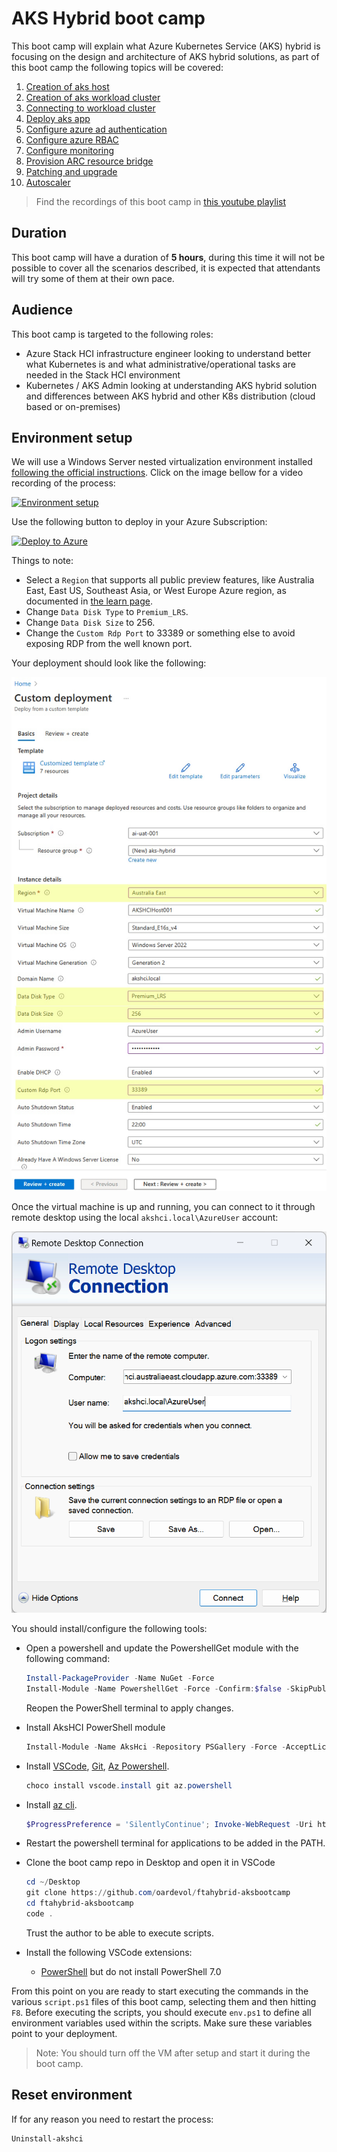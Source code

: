 # AKS Hybrid boot camp

This boot camp will explain what Azure Kubernetes Service (AKS) hybrid is focusing on the design and architecture of AKS hybrid solutions, as part of this boot camp the following topics will be covered:

1. [Creation of aks host](./00-aks-host/script.ps1)
1. [Creation of aks workload cluster](./01-new-workload-cluster/script.ps1)
1. [Connecting to workload cluster](./02-kubectl-to-cluster/script.ps1)
1. [Deploy aks app](./03-deploy-app/script.ps1)
1. [Configure azure ad authentication](./04-azure-ad/script.ps1)
1. [Configure azure RBAC](./05-azure-rbac/script.ps1)
1. [Configure monitoring](./06-monitoring/script.ps1)
1. [Provision ARC resource bridge](./07-resource-bridge/script.ps1)
1. [Patching and upgrade](./08-patching-and-upgrade/script.ps1)
1. [Autoscaler](./09-autoscaler/script.ps1)

> Find the recordings of this boot camp in [this youtube playlist](https://www.youtube.com/playlist?list=PLpCnjLkpG110bsCLZ7j8FAGE00J7sqWgk)

## Duration

This boot camp will have a duration of **5 hours**, during this time it will not be possible to cover all the scenarios described, it is expected that attendants will try some of them at their own pace.

## Audience

This boot camp is targeted to the following roles:

- Azure Stack HCI infrastructure engineer looking to understand better what Kubernetes is and what administrative/operational tasks are needed in the Stack HCI environment
- Kubernetes / AKS Admin looking at understanding AKS hybrid solution and differences between AKS hybrid and other K8s distribution (cloud based or on-premises)

## Environment setup

We will use a Windows Server nested virtualization environment installed [following the official instructions](https://learn.microsoft.com/azure/aks/hybrid/aks-hci-evaluation-guide-1). Click on the image bellow for a video recording of the process:

[![Environment setup](https://img.youtube.com/vi/cMSzEHZsxJY/maxresdefault.jpg)](https://youtu.be/cMSzEHZsxJY)

Use the following button to deploy in your Azure Subscription:

[![Deploy to Azure](https://aka.ms/deploytoazurebutton)](https://portal.azure.com/#create/Microsoft.Template/uri/https%3A%2F%2Fraw.githubusercontent.com%2FAzure%2Faks-hci%2Fmain%2Feval%2Fjson%2Fakshcihost.json)

Things to note:

- Select a `Region` that supports all public preview features, like Australia East, East US, Southeast Asia, or West Europe Azure region, as documented in [the learn page](https://learn.microsoft.com/azure/aks/hybrid/system-requirements?tabs=allow-table#azure-resource-group).
- Change `Data Disk Type` to `Premium_LRS`.
- Change `Data Disk Size` to 256.
- Change the `Custom Rdp Port` to 33389 or something else to avoid exposing RDP from the well known port.

Your deployment should look like the following:

![Deployment options](./images/deployment-options.jpg)

Once the virtual machine is up and running, you can connect to it through remote desktop using the local `akshci.local\AzureUser` account:

![Remote desktop in host](./images/rdp-in-host.png)

You should install/configure the following tools:

- Open a powershell and update the PowershellGet module with the following command:

  ```powershell
  Install-PackageProvider -Name NuGet -Force
  Install-Module -Name PowershellGet -Force -Confirm:$false -SkipPublisherCheck
  ```

  Reopen the PowerShell terminal to apply changes.

- Install AksHCI PowerShell module

  ```powershell
  Install-Module -Name AksHci -Repository PSGallery -Force -AcceptLicense
  ```

- Install [VSCode](https://community.chocolatey.org/packages/vscode.install), [Git](https://community.chocolatey.org/packages/git), [Az Powershell](https://community.chocolatey.org/packages/az.powershell).
  
  ```powershell
  choco install vscode.install git az.powershell
  ```

- Install [az cli](https://learn.microsoft.com/cli/azure/install-azure-cli-windows?tabs=powershell).

  ```powershell
  $ProgressPreference = 'SilentlyContinue'; Invoke-WebRequest -Uri https://aka.ms/installazurecliwindows -OutFile .\AzureCLI.msi; Start-Process msiexec.exe -Wait -ArgumentList '/I AzureCLI.msi /quiet'; Remove-Item .\AzureCLI.msi
  ```

- Restart the powershell terminal for applications to be added in the PATH.
- Clone the boot camp repo in Desktop and open it in VSCode

  ```powershell
  cd ~/Desktop
  git clone https://github.com/oardevol/ftahybrid-aksbootcamp
  cd ftahybrid-aksbootcamp
  code .
  ```

  Trust the author to be able to execute scripts.
- Install the following VSCode extensions:
  - [PowerShell](https://marketplace.visualstudio.com/items?itemName=ms-vscode.PowerShell) but do not install PowerShell 7.0

From this point on you are ready to start executing the commands in the various `script.ps1` files of this boot camp, selecting them and then hitting `F8`. Before executing the scripts, you should execute `env.ps1` to define all environment variables used within the scripts. Make sure these variables point to your deployment.

> Note: You should turn off the VM after setup and start it during the boot camp.

## Reset environment

If for any reason you need to restart the process:

``` Powershell
Uninstall-akshci
```
